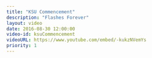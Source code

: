 ```yaml
---
title: "KSU Commencement"
description: "Flashes Forever"
layout: video
date: 2016-08-30 12:00:00
video-id: ksuCommencement
videoURL: https://www.youtube.com/embed/-kukzNVemYs
priority: 1
---
```

